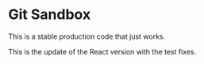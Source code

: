 # Git Sandbox

This is a stable production code that just works.

This is the update of the React version with the test fixes.
